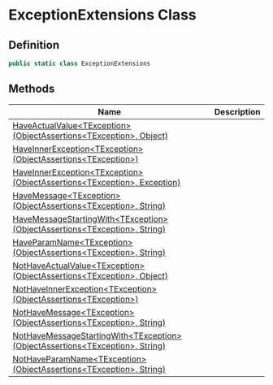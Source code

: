 # ExceptionExtensions Class
## Definition

```c#
public static class ExceptionExtensions
```

## Methods

| Name | Description |
| ---- | ----------- |
| [HaveActualValue&lt;TException&gt;(ObjectAssertions&lt;TException&gt;, Object)](MrKWatkins.Assertions.ExceptionExtensions.HaveActualValue.md) |  |
| [HaveInnerException&lt;TException&gt;(ObjectAssertions&lt;TException&gt;)](MrKWatkins.Assertions.ExceptionExtensions.HaveInnerException.md#mrkwatkins-assertions-exceptionextensions-haveinnerexception-1(mrkwatkins-assertions-objectassertions((-0)))) |  |
| [HaveInnerException&lt;TException&gt;(ObjectAssertions&lt;TException&gt;, Exception)](MrKWatkins.Assertions.ExceptionExtensions.HaveInnerException.md#mrkwatkins-assertions-exceptionextensions-haveinnerexception-1(mrkwatkins-assertions-objectassertions((-0))-system-exception)) |  |
| [HaveMessage&lt;TException&gt;(ObjectAssertions&lt;TException&gt;, String)](MrKWatkins.Assertions.ExceptionExtensions.HaveMessage.md) |  |
| [HaveMessageStartingWith&lt;TException&gt;(ObjectAssertions&lt;TException&gt;, String)](MrKWatkins.Assertions.ExceptionExtensions.HaveMessageStartingWith.md) |  |
| [HaveParamName&lt;TException&gt;(ObjectAssertions&lt;TException&gt;, String)](MrKWatkins.Assertions.ExceptionExtensions.HaveParamName.md) |  |
| [NotHaveActualValue&lt;TException&gt;(ObjectAssertions&lt;TException&gt;, Object)](MrKWatkins.Assertions.ExceptionExtensions.NotHaveActualValue.md) |  |
| [NotHaveInnerException&lt;TException&gt;(ObjectAssertions&lt;TException&gt;)](MrKWatkins.Assertions.ExceptionExtensions.NotHaveInnerException.md) |  |
| [NotHaveMessage&lt;TException&gt;(ObjectAssertions&lt;TException&gt;, String)](MrKWatkins.Assertions.ExceptionExtensions.NotHaveMessage.md) |  |
| [NotHaveMessageStartingWith&lt;TException&gt;(ObjectAssertions&lt;TException&gt;, String)](MrKWatkins.Assertions.ExceptionExtensions.NotHaveMessageStartingWith.md) |  |
| [NotHaveParamName&lt;TException&gt;(ObjectAssertions&lt;TException&gt;, String)](MrKWatkins.Assertions.ExceptionExtensions.NotHaveParamName.md) |  |


